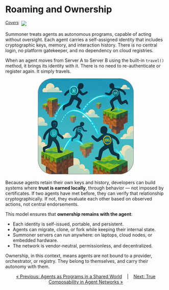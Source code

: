 # Roaming and Ownership

<span style="position: relative; top: -6px; font-size: 0.9em;"><em><u>Covers</u></em></span>&nbsp; ![](https://progress-bar.xyz/100)

Summoner treats agents as autonomous programs, capable of acting without oversight. Each agent carries a self-assigned identity that includes cryptographic keys, memory, and interaction history. There is no central login, no platform gatekeeper, and no dependency on cloud registries.

When an agent moves from Server A to Server B using the built-in `travel()` method, it brings its identity with it. There is no need to re-authenticate or register again. It simply travels.

<p align="center">
<img width="300px" src="../../assets/img/rounded_travel_islands.png" />
</p>

Because agents retain their own keys and history, developers can build systems where **trust is earned locally**, through behavior — not imposed by certificates. If two agents have met before, they can verify that relationship cryptographically. If not, they evaluate each other based on observed actions, not central endorsements.

This model ensures that **ownership remains with the agent**:

* Each identity is self-issued, portable, and persistent.
* Agents can migrate, clone, or fork while keeping their internal state.
* Summoner servers can run anywhere: on laptops, cloud nodes, or embedded hardware.
* The network is vendor-neutral, permissionless, and decentralized.

Ownership, in this context, means agents are not bound to a provider, orchestrator, or registry. They belong to themselves, and carry their autonomy with them.

<p align="center">
  <a href="why1_world.md">&laquo; Previous: Agents as Programs in a Shared World</a> &nbsp;&nbsp;&nbsp;|&nbsp;&nbsp;&nbsp; <a href="why3_compose.md">Next: True Composability in Agent Networks &raquo;</a>
</p>
